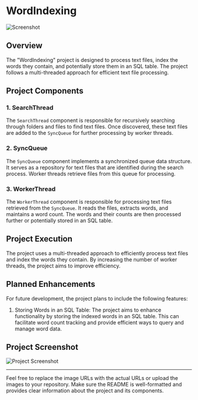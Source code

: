 # WordIndexing

![Screenshot](https://example.com/your-screenshot.png)

## Overview

The "WordIndexing" project is designed to process text files, index the words they contain, and potentially store them in an SQL table. The project follows a multi-threaded approach for efficient text file processing.

## Project Components

### 1. SearchThread

The `SearchThread` component is responsible for recursively searching through folders and files to find text files. Once discovered, these text files are added to the `SyncQueue` for further processing by worker threads.

### 2. SyncQueue

The `SyncQueue` component implements a synchronized queue data structure. It serves as a repository for text files that are identified during the search process. Worker threads retrieve files from this queue for processing.

### 3. WorkerThread

The `WorkerThread` component is responsible for processing text files retrieved from the `SyncQueue`. It reads the files, extracts words, and maintains a word count. The words and their counts are then processed further or potentially stored in an SQL table.

## Project Execution

The project uses a multi-threaded approach to efficiently process text files and index the words they contain. By increasing the number of worker threads, the project aims to improve efficiency.

## Planned Enhancements

For future development, the project plans to include the following features:

1. Storing Words in an SQL Table: The project aims to enhance functionality by storing the indexed words in an SQL table. This can facilitate word count tracking and provide efficient ways to query and manage word data.

## Project Screenshot

![Project Screenshot](https://example.com/your-project-screenshot.png)

---

Feel free to replace the image URLs with the actual URLs or upload the images to your repository. Make sure the README is well-formatted and provides clear information about the project and its components.
